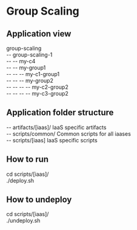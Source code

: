 Group Scaling
===========

Application view
----------------
group-scaling               <br />
-- group-scaling-1          <br />
-- -- my-c4                 <br />
-- -- my-group1             <br />
-- -- -- my-c1-group1       <br />
-- -- -- my-group2          <br />
-- -- -- -- my-c2-group2    <br />
-- -- -- -- my-c3-group2    <br />

Application folder structure
----------------------------
-- artifacts/[iaas]/ IaaS specific artifacts                <br />
-- scripts/common/ Common scripts for all iaases            <br />
-- scripts/[iaas] IaaS specific scripts                     <br />

How to run
----------
cd scripts/[iaas]/          <br />
./deploy.sh                 <br />

How to undeploy
---------------
cd scripts/[iaas]/          <br />
./undeploy.sh               <br />